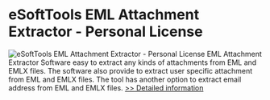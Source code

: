 # eSoftTools EML Attachment Extractor - Personal License
![eSoftTools EML Attachment Extractor - Personal License](https://mycommerce.akamaized.net/api/pimages/P301011967/BIG/301011967.PNG)
EML Attachment Extractor Software easy to extract any kinds of attachments from EML and EMLX files. The software also provide to extract user specific attachment from EML and EMLX files. The tool has another option to extract email address from EML and EMLX files.
[>> Detailed information](https://secure.shareit.com/shareit/product.html?productid=301011967&affiliateid=200057808)